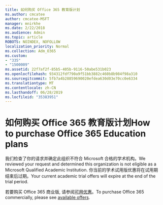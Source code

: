 ```yaml
---
title: 如何购买 Office 365 教育版计划
ms.author: cmcatee
author: cmcatee-MSFT
manager: mnirkhe
ms.date: 2/22/2018
ms.audience: Admin
ms.topic: article
ROBOTS: NOINDEX, NOFOLLOW
localization_priority: Normal
ms.collection: Adm_O365
ms.custom:
- "335"
- "1500009"
ms.assetid: 22f7af2f-85b5-405b-9116-50abe531b023
ms.openlocfilehash: 934312fdf790a9f51bb3882c460b8b984f98a310
ms.sourcegitcommit: 5fb7a4b28859690020efdea630d03e70cc0e6334
ms.translationtype: MT
ms.contentlocale: zh-CN
ms.lasthandoff: 06/28/2019
ms.locfileid: "35383951"
---
```

# <a name="how-to-purchase-office-365-education-plans"></a><span data-ttu-id="37cb0-102">如何购买 Office 365 教育版计划</span><span class="sxs-lookup"><span data-stu-id="37cb0-102">How to purchase Office 365 Education plans</span></span>

<span data-ttu-id="37cb0-103">我们检查了你的请求并确定此组织不符合 Microsoft 合格的学术机构。</span><span class="sxs-lookup"><span data-stu-id="37cb0-103">We reviewed your request and determined this organization is not eligible as a Microsoft Qualified Academic Institution.</span></span> <span data-ttu-id="37cb0-104">你当前的学术试用版优惠将在试用期结束后过期。</span><span class="sxs-lookup"><span data-stu-id="37cb0-104">Your current academic trial offers will expire at the end of the trial period.</span></span>
  
<span data-ttu-id="37cb0-105">若要购买 Office 365 商业版, 请参阅[可用优惠](https://go.microsoft.com/fwlink/p/?linkid=868433)。</span><span class="sxs-lookup"><span data-stu-id="37cb0-105">To purchase Office 365 commercially, please see [available offers](https://go.microsoft.com/fwlink/p/?linkid=868433).</span></span>
  